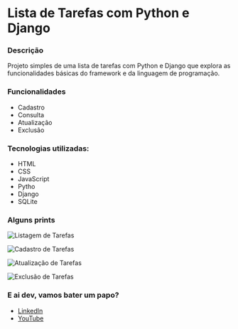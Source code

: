 # Lista de Tarefas com Python e Django

### Descrição
Projeto simples de uma lista de tarefas com Python e Django que explora as funcionalidades básicas do framework e da linguagem de programação. 


### Funcionalidades
- Cadastro
- Consulta
- Atualização
- Exclusão

### Tecnologias utilizadas: 
- HTML
- CSS
- JavaScript
- Pytho
- Django
- SQLite

### Alguns prints
![Listagem de Tarefas](https://github-production-user-asset-6210df.s3.amazonaws.com/16671438/295381413-eb9fb9e4-3bb3-45eb-9015-bf4e152680ed.png)

![Cadastro de Tarefas](https://github-production-user-asset-6210df.s3.amazonaws.com/16671438/295381451-df1e5d4e-a537-4869-ab60-be530a62bb82.png)

![Atualização de Tarefas](https://github-production-user-asset-6210df.s3.amazonaws.com/16671438/295381527-8ce19e69-18ce-41a8-b54c-98fe188007e5.png)

![Exclusão de Tarefas](https://github-production-user-asset-6210df.s3.amazonaws.com/16671438/295381490-7e8c96c2-6b83-45fb-b228-a787bc06a808.png)

### E ai dev, vamos bater um papo?
- [LinkedIn](https://www.linkedin.com/in/wendel-segadilha-490b14199/)
- [YouTube](https://www.youtube.com/wendelsegadilha)
